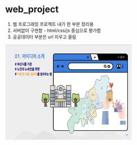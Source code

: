 # web_project

<ol>
  <li>웹 프로그래밍 프로젝트 내가 한 부분 정리용</li>
  <li>서버없이 구현함 - html/css/js 중심으로 평가함</li>
  <li>공공데이터 부분은 url 지우고 올림</li>
</ol>

<img src="idea.jpg" width="400px" height="300px">
